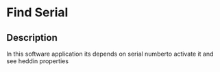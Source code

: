 # Find Serial
## Description
In this software application its depends on serial numberto activate it and see heddin properties
